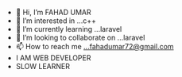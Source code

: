 - 👋 Hi, I’m FAHAD UMAR
- 👀 I’m interested in ...c++
- 🌱 I’m currently learning ...laravel
- 💞️ I’m looking to collaborate on ...laravel
- 📫 How to reach me ...fahadumar72@gmail.com
- I AM  WEB DEVELOPER
- SLOW LEARNER

<!---
faju-com/faju-com is a ✨ special ✨ repository because its `README.md` (this file) appears on your GitHub profile.
You can click the Preview link to take a look at your changes.
--->
